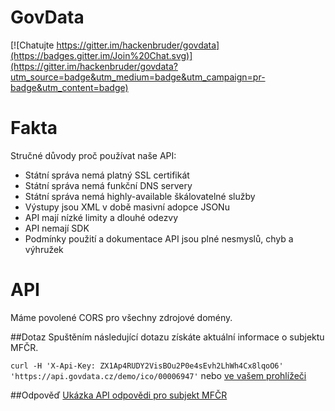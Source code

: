 # GovData

[![Chatujte https://gitter.im/hackenbruder/govdata](https://badges.gitter.im/Join%20Chat.svg)](https://gitter.im/hackenbruder/govdata?utm_source=badge&utm_medium=badge&utm_campaign=pr-badge&utm_content=badge)

# Fakta
Stručné důvody proč používat naše API:

* Státní správa nemá platný SSL certifikát
* Státní správa nemá funkční DNS servery
* Státní správa nemá highly-available škálovatelné služby
* Výstupy jsou XML v době masivní adopce JSONu
* API mají nízké limity a dlouhé odezvy
* API nemají SDK
* Podmínky použití a dokumentace API jsou plné nesmyslů, chyb a výhružek

# API
Máme povolené CORS pro všechny zdrojové domény.

##Dotaz
Spuštěním následující dotazu získáte aktuální informace o subjektu MFČR.

`curl -H 'X-Api-Key: ZX1Ap4RUDY2VisBOu2P0e4sEvh2LhWh4Cx8lqoO6' 'https://api.govdata.cz/demo/ico/00006947'` nebo [ve vašem prohlížeči](http://www.govdata.cz/demo/ico/00006947)

##Odpověď
[Ukázka API odpovědi pro subjekt MFČR](https://gist.github.com/hackenbruder/7e6590122e4bbe7f77a8)
